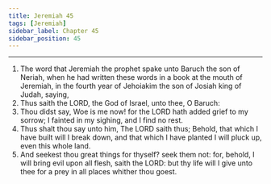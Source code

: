 ```yaml
---
title: Jeremiah 45
tags: [Jeremiah]
sidebar_label: Chapter 45
sidebar_position: 45
---
```


---
1. The word that Jeremiah the prophet spake unto Baruch the son of Neriah, when he had written these words in a book at the mouth of Jeremiah, in the fourth year of Jehoiakim the son of Josiah king of Judah, saying,
2. Thus saith the LORD, the God of Israel, unto thee, O Baruch:
3. Thou didst say, Woe is me now! for the LORD hath added grief to my sorrow; I fainted in my sighing, and I find no rest.
4. Thus shalt thou say unto him, The LORD saith thus; Behold, that which I have built will I break down, and that which I have planted I will pluck up, even this whole land.
5. And seekest thou great things for thyself? seek them not: for, behold, I will bring evil upon all flesh, saith the LORD: but thy life will I give unto thee for a prey in all places whither thou goest.